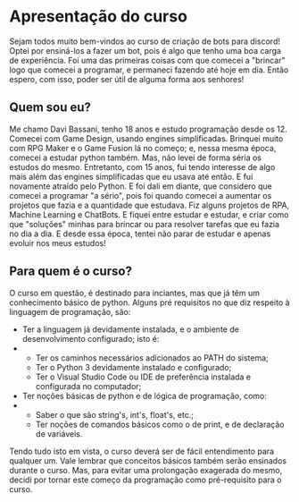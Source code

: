 # Apresentação do curso

Sejam todos muito bem-vindos ao curso de criação de bots para discord! Optei por ensiná-los a fazer um bot, pois é algo que tenho uma boa carga de experiência. Foi uma das primeiras coisas com que comecei a "brincar" logo que comecei a programar, e permaneci fazendo até hoje em dia. Então espero, com isso, poder ser útil de alguma forma aos senhores!

## Quem sou eu?

Me chamo Davi Bassani, tenho 18 anos e estudo programação desde os 12. Comecei com Game Design, usando engines simplificadas. Brinquei muito com RPG Maker e o Game Fusion lá no começo; e, nessa mesma época, comecei a estudar python também. Mas, não levei de forma séria os estudos do mesmo. Entretanto, com 15 anos, fui tendo interesse de algo mais além das engines simplificadas que eu usava até então. E fui novamente atraído pelo Python. E foi dali em diante, que considero que comecei a programar "a sério", pois foi quando comecei a aumentar os projetos que fazia e a quantidade que estudava. Fiz alguns projetos de RPA, Machine Learning e ChatBots. E fiquei entre estudar e estudar, e criar como que "soluções" minhas para brincar ou para resolver tarefas que eu fazia no dia a dia. E desde essa época, tentei não parar de estudar e apenas evoluir nos meus estudos!

## Para quem é o curso?

O curso em questão, é destinado para inciantes, mas que já têm um conhecimento básico de python. Alguns pré requisitos no que diz respeito à linguagem de programação, são:

- Ter a linguagem já devidamente instalada, e o ambiente de desenvolvimento configurado; isto é:
- - Ter os caminhos necessários adicionados ao PATH do sistema;
  - Ter o Python 3 devidamente instalado e configurado;
  - Ter o Visual Studio Code ou IDE de preferência instalada e configurada no computador;
- Ter noções básicas de python e de lógica de programação, como:
- - Saber o que são string's, int's, float's, etc.;
  - Ter noções de comandos básicos como o de print, e de declaração de variáveis.

Tendo tudo isto em vista, o curso deverá ser de fácil entendimento para qualquer um. Vale lembrar que conceitos básicos também serão ensinados durante o curso. Mas, para evitar uma prolongação exagerada do mesmo, decidi por tornar este começo da programação como pré-requisito para o curso.
